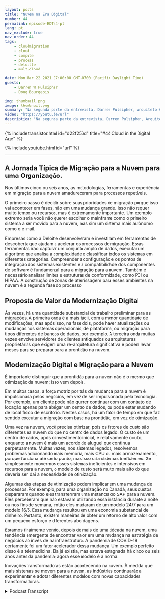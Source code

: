 ```yaml
---
layout: posts
title: "Nuvem na Era Digital"
number: 44
permalink: episode-EDT44-pt
lang: pt
nav_exclude: true
nav_order: 44
tags:
    - cloudmigration
    - cloud
    - compute
    - process
    - deloitte
    - multicloud

date: Mon Mar 22 2021 17:00:00 GMT-0700 (Pacific Daylight Time)
guests:
    - Darren W Pulsipher
    - Doug Bourgeois

img: thumbnail.png
image: thumbnail.png
summary: "Na segunda parte da entrevista, Darren Pulsipher, Arquiteto Chefe de Soluções da Intel, e Doug Bourgeois, Diretor Gerente e Líder de Estratégia em Nuvem da GPS da Deloitte, continuam sua discussão sobre a migração para a nuvem."
video: "https://youtu.be/url"
description: "Na segunda parte da entrevista, Darren Pulsipher, Arquiteto Chefe de Soluções da Intel, e Doug Bourgeois, Diretor Gerente e Líder de Estratégia em Nuvem da GPS da Deloitte, continuam sua discussão sobre a migração para a nuvem."
---
```


<div>
{% include transistor.html id="d22f256d" title="#44 Cloud in the Digital Age" %}

{% include youtube.html id="url" %}
</div>

---

## A Jornada Típica de Migração para a Nuvem para uma Organização.

Nos últimos cinco ou seis anos, as metodologias, ferramentas e experiência em migração para a nuvem amadureceram para processos repetíveis.

O primeiro passo é decidir sobre suas prioridades de migração porque isso vai acontecer em fases, não em uma mudança grande. Isso não requer muito tempo ou recursos, mas é extremamente importante. Um exemplo extremo seria você não querer escolher o mainframe como o primeiro sistema a ser movido para a nuvem, mas sim um sistema mais autônomo como o e-mail.

Empresas como a Deloitte desenvolveram e investiram em ferramentas de descoberta que ajudam a acelerar os processos de migração. Essas ferramentas irão capturar um conjunto amplo de dados, executar um algoritmo que analisa a complexidade e classificar todos os sistemas em diferentes categorias. Compreender a configuração e os pontos de integração dos sistemas existentes e a compatibilidade dos componentes de software é fundamental para a migração para a nuvem. Também é necessário analisar limites e estruturas de conformidade, como PCI ou HIPAA. A construção de zonas de aterrissagem para esses ambientes na nuvem é a segunda fase do processo.

## Proposta de Valor da Modernização Digital

Às vezes, há uma quantidade substancial de trabalho preliminar para as migrações. A primeira onda é a mais fácil, com a menor quantidade de modificações, mas após isso, na fase dois, pode haver atualizações ou mudanças nos sistemas operacionais, de plataforma, ou migração para tipos diferentes de bancos de dados, por exemplo. A terceira onda muitas vezes envolve servidores de clientes antiquados ou arquiteturas proprietárias que exigem uma re-arquitetura significativa e podem levar meses para se preparar para a prontidão na nuvem.

## Modernização Digital e Migração para a Nuvem

É importante distinguir que a prontidão para a nuvem não é o mesmo que otimização da nuvem; isso vem depois.

Em muitos casos, a força motriz por trás da mudança para a nuvem é impulsionada pelos negócios, em vez de ser impulsionada pela tecnologia. Por exemplo, um cliente pode não querer continuar com um contrato de locação apenas para abrigar um centro de dados, ou pode estar mudando de local físico de escritório. Nestes casos, há um fator de tempo em que faz sentido executar a migração com base na prontidão, em vez de otimização.

Uma vez na nuvem, você precisa otimizar, pois os fatores de custo são diferentes na nuvem do que no centro de dados legado. O custo de um centro de dados, após o investimento inicial, é relativamente oculto, enquanto a nuvem é mais um acordo de aluguel que continua perpetuamente. Muitas vezes, nos sistemas legados, resolvemos problemas adicionando mais memória, mais CPU ou mais armazenamento, porque funciona até certo ponto, mas isso cria sistemas ineficientes. Se simplesmente movermos esses sistemas ineficientes e intensivos em recursos para a nuvem, o modelo de custo será muito mais alto do que deveria ser, daí a necessidade de otimização.

Algumas das etapas de otimização podem implicar em uma mudança de processos. Por exemplo, para uma organização no Canadá, seus custos dispararam quando eles transferiram uma instância do SAP para a nuvem. Eles perceberam que não estavam utilizando essa instância durante a noite ou nos fins de semana, então eles mudaram de um modelo 24/7 para um modelo 16/5. Essa mudança resultou em uma economia substancial de dinheiro. Portanto, existem maneiras de obter um retorno de alto valor com um pequeno esforço e diferentes abordagens.

Estamos finalmente vendo, depois de mais de uma década na nuvem, uma tendência emergente de encontrar valor em uma mudança na estratégia de negócios ao invés de na infraestrutura. A pandemia de COVID-19 certamente foi um fator acelerador dessa mudança. Um exemplo perfeito disso é a telemedicina. Ela já existia, mas estava estagnada há cinco ou seis anos antes da pandemia; agora esse modelo é a norma.

Inovações transformadoras estão acontecendo na nuvem. À medida que mais sistemas se movem para a nuvem, as indústrias continuarão a experimentar e adotar diferentes modelos com novas capacidades transformadoras.



<details>
<summary> Podcast Transcript </summary>

<p></p>

</details>
